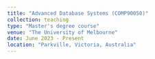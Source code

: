 ```yaml
---
title: "Advanced Database Systems (COMP90050)"
collection: teaching
type: "Master's degree course"
venue: "The University of Melbourne"
date: June 2023 - Present
location: "Parkville, Victoria, Australia"
---
```


